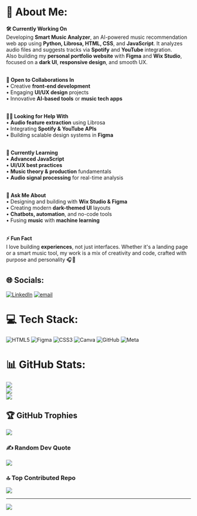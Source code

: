 # 💫 About Me:
<b>🛠️ Currently Working On</b><br>
Developing <strong>Smart Music Analyzer</strong>, an AI-powered music recommendation web app using <strong>Python, Librosa, HTML, CSS</strong>, and <strong>JavaScript</strong>. It analyzes audio files and suggests tracks via <strong>Spotify</strong> and <strong>YouTube</strong> integration.<br>
Also building my <strong>personal portfolio website</strong> with <strong>Figma</strong> and <strong>Wix Studio</strong>, focused on a <strong>dark UI</strong>, <strong>responsive design</strong>, and smooth UX.<br><br>

<b>🤝 Open to Collaborations In</b><br>
• Creative <strong>front-end development</strong><br>
• Engaging <strong>UI/UX design</strong> projects<br>
• Innovative <strong>AI-based tools</strong> or <strong>music tech apps</strong><br><br>

<b>🙋‍♂️ Looking for Help With</b><br>
• <strong>Audio feature extraction</strong> using Librosa<br>
• Integrating <strong>Spotify & YouTube APIs</strong><br>
• Building scalable design systems in <strong>Figma</strong><br><br>

<b>🌱 Currently Learning</b><br>
• <strong>Advanced JavaScript</strong><br>
• <strong>UI/UX best practices</strong><br>
• <strong>Music theory & production</strong> fundamentals<br>
• <strong>Audio signal processing</strong> for real-time analysis<br><br>

<b>💬 Ask Me About</b><br>
• Designing and building with <strong>Wix Studio & Figma</strong><br>
• Creating modern <strong>dark-themed UI</strong> layouts<br>
• <strong>Chatbots, automation</strong>, and no-code tools<br>
• Fusing <strong>music</strong> with <strong>machine learning</strong><br><br>

<b>⚡ Fun Fact</b><br>
I love building <strong>experiences</strong>, not just interfaces. Whether it's a landing page or a smart music tool, my work is a mix of creativity and code, crafted with purpose and personality 🎧🎨



## 🌐 Socials:
[![LinkedIn](https://img.shields.io/badge/LinkedIn-%230077B5.svg?logo=linkedin&logoColor=white)](https://linkedin.com/in/ykitsakayy) [![email](https://img.shields.io/badge/Email-D14836?logo=gmail&logoColor=white)](mailto:ak.arpit114@gmail.com) 

# 💻 Tech Stack:
![HTML5](https://img.shields.io/badge/html5-%23E34F26.svg?style=for-the-badge&logo=html5&logoColor=white) ![Figma](https://img.shields.io/badge/figma-%23F24E1E.svg?style=for-the-badge&logo=figma&logoColor=white) ![CSS3](https://img.shields.io/badge/css3-%231572B6.svg?style=for-the-badge&logo=css3&logoColor=white) ![Canva](https://img.shields.io/badge/Canva-%2300C4CC.svg?style=for-the-badge&logo=Canva&logoColor=white) ![GitHub](https://img.shields.io/badge/github-%23121011.svg?style=for-the-badge&logo=github&logoColor=white) ![Meta](https://img.shields.io/badge/Meta-%230467DF.svg?style=for-the-badge&logo=Meta&logoColor=white)
# 📊 GitHub Stats:
![](https://github-readme-stats.vercel.app/api?username=ykitsakayy&theme=dark&hide_border=false&include_all_commits=false&count_private=false)<br/>
![](https://nirzak-streak-stats.vercel.app/?user=ykitsakayy&theme=dark&hide_border=false)<br/>
![](https://github-readme-stats.vercel.app/api/top-langs/?username=ykitsakayy&theme=dark&hide_border=false&include_all_commits=false&count_private=false&layout=compact)

## 🏆 GitHub Trophies
![](https://github-profile-trophy.vercel.app/?username=ykitsakayy&theme=onedark&no-frame=false&no-bg=true&margin-w=4)

### ✍️ Random Dev Quote
![](https://quotes-github-readme.vercel.app/api?type=vetical&theme=radical)

### 🔝 Top Contributed Repo
![](https://github-contributor-stats.vercel.app/api?username=ykitsakayy&limit=5&theme=dark&combine_all_yearly_contributions=true)

---
[![](https://visitcount.itsvg.in/api?id=ykitsakayy&icon=0&color=0)](https://visitcount.itsvg.in)

<!-- Proudly created with GPRM ( https://gprm.itsvg.in ) -->

